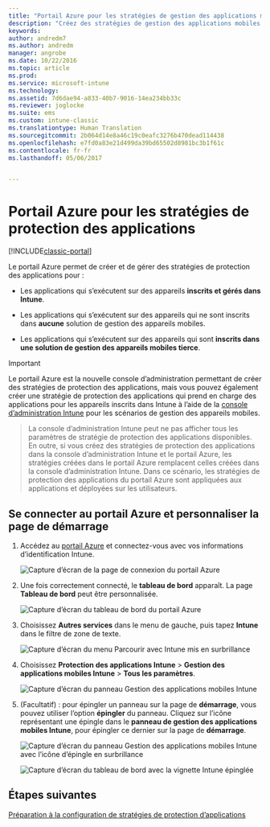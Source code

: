 ```yaml
---
title: "Portail Azure pour les stratégies de gestion des applications mobiles | Microsoft Docs"
description: "Créez des stratégies de gestion des applications mobiles à l’aide du portail Azure. Les stratégies que vous créez ici sont applicables aux appareils, qu’ils soient inscrits à Intune ou non."
keywords: 
author: andredm7
ms.author: andredm
manager: angrobe
ms.date: 10/22/2016
ms.topic: article
ms.prod: 
ms.service: microsoft-intune
ms.technology: 
ms.assetid: 7d6dae94-a833-40b7-9016-14ea234bb33c
ms.reviewer: joglocke
ms.suite: ems
ms.custom: intune-classic
ms.translationtype: Human Translation
ms.sourcegitcommit: 2b064d14e8a46c19c0eafc3276b470dead114438
ms.openlocfilehash: e7fd0a83e21d499da39bd65502d8981bc3b1f61c
ms.contentlocale: fr-fr
ms.lasthandoff: 05/06/2017


---
```


# <a name="azure-portal-for-intune-app-protection-policies"></a>Portail Azure pour les stratégies de protection des applications

[!INCLUDE[classic-portal](../includes/classic-portal.md)]

Le portail Azure permet de créer et de gérer des stratégies de protection des applications pour :

- Les applications qui s’exécutent sur des appareils **inscrits et gérés dans Intune**.

- Les applications qui s’exécutent sur des appareils qui ne sont inscrits dans **aucune** solution de gestion des appareils mobiles.
- Les applications qui s’exécutent sur des appareils qui sont **inscrits dans une solution de gestion des appareils mobiles tierce**.

>[!IMPORTANT]
> Le portail Azure est la nouvelle console d’administration permettant de créer des stratégies de protection des applications, mais vous pouvez également créer une stratégie de protection des applications qui prend en charge des applications pour les appareils inscrits dans Intune à l’aide de la [console d’administration Intune](configure-and-deploy-mobile-application-management-policies-in-the-microsoft-intune-console.md) pour les scénarios de gestion des appareils mobiles.

> La console d’administration Intune peut ne pas afficher tous les paramètres de stratégie de protection des applications disponibles. En outre, si vous créez des stratégies de protection des applications dans la console d’administration Intune et le portail Azure, les stratégies créées dans le portail Azure remplacent celles créées dans la console d’administration Intune. Dans ce scénario, les stratégies de protection des applications du portail Azure sont appliquées aux applications et déployées sur les utilisateurs.


## <a name="sign-in-to-the-azure-portal-and-customize-your-start-page"></a>Se connecter au portail Azure et personnaliser la page de démarrage

1.  Accédez au [portail Azure](https://portal.azure.com) et connectez-vous avec vos informations d’identification Intune.

    ![Capture d’écran de la page de connexion du portail Azure](../media/AppManagement/AzurePortal_MAMSigninPage.png)

2.  Une fois correctement connecté, le **tableau de bord** apparaît. La page **Tableau de bord** peut être personnalisée.

    ![Capture d’écran du tableau de bord du portail Azure](../media/AppManagement/AzurePortal_MAMStartboard_NoMAM.png)

3.  Choisissez **Autres services** dans le menu de gauche, puis tapez **Intune** dans le filtre de zone de texte.

    ![Capture d’écran du menu Parcourir avec Intune mis en surbrillance](../media/AppManagement/MAM-Azure-Portal-1.png)

4.  Choisissez **Protection des applications Intune** > **Gestion des applications mobiles Intune** > **Tous les paramètres**.

    ![Capture d’écran du panneau Gestion des applications mobiles Intune](../media/AppManagement/MAM-Azure-Portal-2.png)

5. (Facultatif) : pour épingler un panneau sur la page de **démarrage**, vous pouvez utiliser l’option **épingler** du panneau. Cliquez sur l’icône représentant une épingle dans le **panneau de gestion des applications mobiles Intune**, pour épingler ce dernier sur la page de **démarrage**.

    ![Capture d’écran du panneau Gestion des applications mobiles Intune avec l’icône d’épingle en surbrillance](../media/AppManagement/AzurePortal_MAM_PinBladeAction.png)

    ![Capture d’écran du tableau de bord avec la vignette Intune épinglée](../media/AppManagement/AzurePortal_MAM_Startboard_withMAM.png)

## <a name="next-steps"></a>Étapes suivantes
[Préparation à la configuration de stratégies de protection d’applications](get-ready-to-configure-mobile-app-management-policies-with-microsoft-intune.md)

